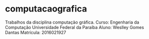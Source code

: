 # computacaografica
Trabalhos da disciplina computação gráfica.
Curso: Engenharia da Computação
Universidade Federal da Paraíba
Aluno: Weslley Gomes Dantas
Matrícula: 2016021927
